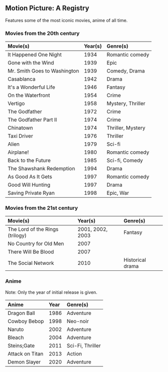 ## Motion Picture: A Registry

Features some of the most iconic movies, anime of all time.

### Movies from the 20th century

| Movie(s) | Year(s) | Genre(s) |
| :---   | :---  | :--- |
| It Happened One Night | 1934 | Romantic comedy |
| Gone with the Wind | 1939 | Epic |
| Mr. Smith Goes to Washington | 1939 | Comedy, Drama |
| Casablanca | 1942 | Drama |
| It's a Wonderful Life | 1946 | Fantasy |
| On the Waterfront | 1954 | Crime |
| Vertigo | 1958 | Mystery, Thriller |
| The Godfather | 1972 | Crime |
| The Godfather Part II | 1974 | Crime |
| Chinatown | 1974 | Thriller, Mystery |
| Taxi Driver | 1976 | Thriller |
| Alien | 1979 | Sci-fi |
| Airplane! | 1980 | Romantic comedy |
| Back to the Future | 1985 | Sci-fi, Comedy |
| The Shawshank Redemption | 1994 | Drama |
| As Good As It Gets | 1997 | Romantic comedy |
| Good Will Hunting | 1997 | Drama |
| Saving Private Ryan | 1998 | Epic, War |

### Movies from the 21st century

| Movie(s) | Year(s) | Genre(s) |
| :---   | :---  | :--- |
| The Lord of the Rings (trilogy) | 2001, 2002, 2003 | Fantasy |
| No Country for Old Men | 2007 |
| There Will Be Blood | 2007 |
| The Social Network | 2010 | Historical drama |

### Anime

Note: Only the year of initial release is given.

| Anime           | Year    | Genre(s)  |
| :---            | :---    | :---      |
| Dragon Ball     | 1986    | Adventure |
| Cowboy Bebop    | 1998    | Neo-noir  |
| Naruto          | 2002    | Adventure |
| Bleach          | 2004    | Adventure |
| Steins;Gate     | 2011    | Sci-Fi, Thriller |
| Attack on Titan | 2013    | Action    |
| Demon Slayer    | 2020    | Adventure |
